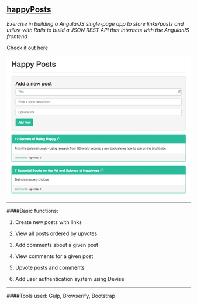 ## [happyPosts](http://buzzlightyear182.github.io/happyPosts/)
*Exercise in building a AngularJS single-page app to store links/posts and utilize with Rails to build a JSON REST API that interacts with the AngularJS frontend*

[Check it out here](http://buzzlightyear182.github.io/happyPosts/)

[![screenshot](https://github.com/buzzlightyear182/happyPosts/blob/master/screenshot.png)](http://buzzlightyear182.github.io/happyPosts/)

-------------------
####Basic functions:

1. Create new posts with links

2. View all posts ordered by upvotes

3. Add comments about a given post

4. View comments for a given post

5. Upvote posts and comments

6. Add user authentication system using Devise

-----------------------
####Tools used:
Gulp, Browserify, Bootstrap
